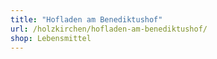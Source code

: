 ```yaml
---
title: "Hofladen am Benediktushof"
url: /holzkirchen/hofladen-am-benediktushof/
shop: Lebensmittel
---
```

